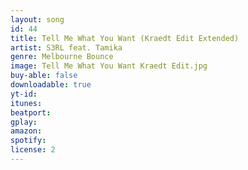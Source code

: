 ```yaml
---
layout: song
id: 44
title: Tell Me What You Want (Kraedt Edit Extended)
artist: S3RL feat. Tamika
genre: Melbourne Bounce
image: Tell Me What You Want Kraedt Edit.jpg
buy-able: false
downloadable: true
yt-id:
itunes:
beatport:
gplay:
amazon:
spotify:
license: 2
---
```


